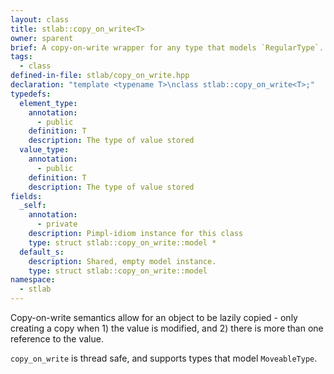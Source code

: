 ```yaml
---
layout: class
title: stlab::copy_on_write<T>
owner: sparent
brief: A copy-on-write wrapper for any type that models `RegularType`.
tags:
  - class
defined-in-file: stlab/copy_on_write.hpp
declaration: "template <typename T>\nclass stlab::copy_on_write<T>;"
typedefs:
  element_type:
    annotation:
      - public
    definition: T
    description: The type of value stored
  value_type:
    annotation:
      - public
    definition: T
    description: The type of value stored
fields:
  _self:
    annotation:
      - private
    description: Pimpl-idiom instance for this class
    type: struct stlab::copy_on_write::model *
  default_s:
    description: Shared, empty model instance.
    type: struct stlab::copy_on_write::model
namespace:
  - stlab
---
```


Copy-on-write semantics allow for an object to be lazily copied - only creating a copy when 1) the value is modified, and 2) there is more than one reference to the value.

`copy_on_write` is thread safe, and supports types that model `MoveableType`.
